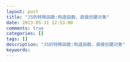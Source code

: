 ```yaml
---
layout: post
title: "JS的特殊函数:构造函数，直接创建对象"
date: 2013-05-31 12:53:00 
comments: true
categories: []
tags: []
description: "JS的特殊函数:构造函数，直接创建对象"
keywords: 
---
```





